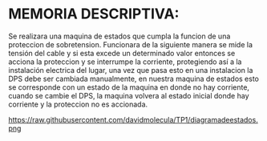 # MEMORIA DESCRIPTIVA:

Se realizara una maquina de estados que cumpla la funcion de una proteccion de sobretension. 
Funcionara de la siguiente manera se mide la tensión del cable y si esta excede un determinado valor entonces se acciona la proteccion y se interrumpe la corriente,
protegiendo así a la instalación electrica del lugar, una vez que pasa esto en una instalacion la DPS debe ser cambiada manualmente, en nuestra maquina de estados
esto se corresponde con un estado de la maquina en donde no hay corriente, cuando se cambie el DPS, la maquina volvera al estado inicial donde hay corriente y la
proteccion no es accionada.




https://raw.githubusercontent.com/davidmolecula/TP1/diagramadeestados.png
